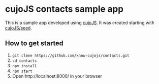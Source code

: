 # cujoJS contacts sample app

This is a sample app developed using [cujoJS](http://cujojs.com). It was created
starting with [cujoJS/seed](https://github.com/cujojs/seed).

## How to get started

1. `git clone https://github.com/know-cujojs/contacts.git`
1. `cd contacts`
1. `npm install`
1. `npm start`
1. Open http://localhost:8000/ in your browser
